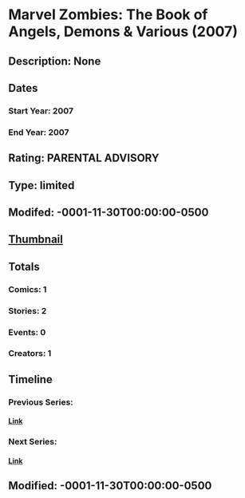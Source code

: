 # Marvel Zombies: The Book of Angels, Demons & Various (2007)
## Description: None
## Dates
### Start Year: 2007
### End Year: 2007
## Rating: PARENTAL ADVISORY
## Type: limited
## Modifed: -0001-11-30T00:00:00-0500
## [Thumbnail](http://i.annihil.us/u/prod/marvel/i/mg/3/60/4bc395a192635.jpg)
## Totals
### Comics: 1
### Stories: 2
### Events: 0
### Creators: 1
## Timeline
### Previous Series: 
#### [Link]()
### Next Series: 
#### [Link]()
## Modified: -0001-11-30T00:00:00-0500